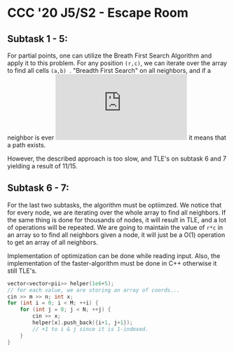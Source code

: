 # CCC '20 J5/S2 - Escape Room

## Subtask 1 - 5:
For partial points, one can utilize the Breath First Search Algorithm and apply it to this problem. For any position `(r,c)`, we can iterate over the array to find all cells `(a,b) `. "Breadth First Search" on all neighbors, and if a neighbor is ever  ![](https://latex.codecogs.com/gif.latex?%5Cdpi%7B100%7D%20%28M%2C%20N%29) it means that a path exists. 

However, the described approach is too slow, and TLE's on subtask 6 and 7 yielding a result of 11/15.

## Subtask 6 - 7:
For the last two subtasks, the algorithm must be optiimzed. We notice that for every node, we are iterating over the whole array to find all neighbors. If the same thing is done for thousands of nodes, it will result in TLE, and a lot of operations will be repeated. We are going to maintain the value of `r*c` in an array so to find all neighbors given a node, it will just be a O(1) operation to get an array of all neighbors.

Implementation of optimization can be done while reading input. Also, the implementation of the faster-algorithm must be done in C++ otherwise it still TLE's.

```c++
vector<vector<pii>> helper(1e6+5);
// for each value, we are storing an array of coords...
cin >> m >> n; int x;
for (int i = 0; i < M; ++i) {
    for (int j = 0; j < N; ++j) {
        cin >> x; 
        helper[x].push_back({i+1, j+1}); 
        // +1 to i & j since it is 1-indexed.
    }
}
```